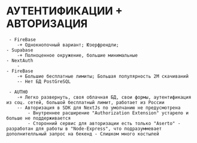 # АУТЕНТИФИКАЦИИ + АВТОРИЗАЦИЯ
  	 - FireBase
	 	-+ Однокнопочный вариант; Юзерфрендли; 
 	- Supabase
		-+ Полноценное окружение, большие минимальные 
    - NextAuth
		- 
    - FireBase 
		-+ Большие бесплатные лимиты; Большая популярность 2M скачиваний
		-- Нет БД PostGreSQL


<!-- Только для АУТЕНТИФИКАЦИИ =========================================== -->
	 - AUTH0 
		-+ Легко развернуть, своя облачная БД, свои формы, аутентификация из соц. сетей, большой бесплатный лимит, работает из России
		-- Авторизация в SDK для NextJs по умолчанию не предусмотрена
			- Внутреннее расширение "Authorization Extension" устарело и больше не поддерживается
			- Сторонний сервис для авторизации есть только "Aserto" - разработан для работы в "Node-Express", что подразуммевает дополнителльный запрос на бекенд - Слишком много костылей